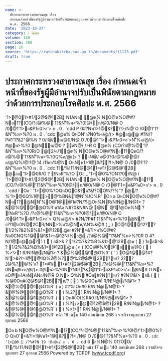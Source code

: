 ```yaml
---
name: >-
  ประกาศกระทรวงสาธารณสุข เรื่อง
  กำหนดเจ้าหน้าที่ของรัฐผู้มีอำนาจปรับเป็นพินัยตามกฎหมายว่าด้วยการประกอบโรคศิลปะ
  พ.ศ. 2566
date: '2023-10-27'
category: ง พิเศษ
volume: 140
section: 268
page: 16
source: 'https://ratchakitcha.soc.go.th/documents/11123.pdf'
draft: true
---
```


# ประกาศกระทรวงสาธารณสุข เรื่อง กำหนดเจ้าหน้าที่ของรัฐผู้มีอำนาจปรับเป็นพินัยตามกฎหมายว่าด้วยการประกอบโรคศิลปะ พ.ศ. 2566

'1>@01>#1/2@$@12B N1ANอ ํ@ห% NO@ห%O@#?Nอ1?(CO/?อํ@%@'1?&N'็%พ>%?0!@/ห/@0/N@ O /0@1'1>อ&P1ค0>ล'> พ . 0 . `cdd P 0#?Nพ1>1@&??!>/N@ O /0@1'1?&N'็%พ>%?0 พ . 0 . `cdc ํ@ห% QหON'ล?N0%ค/@/(> #@อ@@ #?N/?P#1'1?&2"@%N ? 0/!@/ห/@0/N@ O /0@1'1>อ&P1ค0>ล'>N'็%ค/@/(> #@พ>%?0 @Nห/@0 ? ลN@/ />R O ํ@ห% (CO/?อํ@%@'1?&N'็%พ>%?0R/O @2/ค/1ํ@ห% NO@ห%O@#?Nอ1?QหO/?อํ@%@'1?&N'็%พ>%?0Q%ค/@/(> ? ลN@/ อ@0?0อํ@%@!@/ค/@/Q%/@!1@ 14 /11คห%@N OหNพ1>1@&??!>/N@ O /0@1'1?&N'็%พ>%?0 พ . 0 . `cdc 1?/%!1?/N@@11>#1/2@$@12B @ออ'1>@0R/O ? !NอR'%?O Oอ _ '1>@0%?ON1?0/N@ ì '1>@01>#1/2@$@12B N1ANอ ํ@ห% NO@ห%O@#?Nอ1? (CO/?อํ@%@'1?&N'็%พ>%?0!@/ห/@0/N@ O /0@1'1>อ&P1ค0>ล'> พ . 0 . `cdd î Oอ ` '1>@0%?OQหOQO&?ค?&!?OO!N/?%"? @/?%'1>@0Q%1@>@%BN&1@N'็%!O%R' Oอ a QหONO@ห%O@#?Nอ1?@NN'็%O@1@@1#?N/?!ํ@Oห%NR/N!Nํ@/N@1> ? &ํ@%@@1@O%R'ห1Aอ N#?0&N#N@ @N ํ @1!ํ@Oห%N ? !NอR'%?O /?อํ@%@'1?&N'็%พ>%?0!@/ห/@0/N@ O /0@1'1>อ&P1ค0>ล'> Q%ค/@/(> #?N/?P#1'1?&N'็%พ>%?0@N/?อ?!1@อ0N@2CR/NN>%ห%@Nห/AN%&@# ( _ ) O@1@@12?? 1/2%?&2%B%&1>@12B.@พ #?N'>&?!>ห%O@#?Nอ0CNQ%1@@1&1>ห@12N/%ล@ /?อํ@%@'1?&N'็%พ>%?0R O #?N/1@อ@@?1 (  ) อ$>& ? 1/2%?&2%B%&1>@12B.@พ (  ) 1ออ$>& ? 1/2%?&2%B%&1>@12B.@พ ( ค ) (COอํ@%/0@1อห/@0 (  ) %>!>1 R/N!Nํ@/N@1> ? &ํ@%@@1@O%R' ( ` ) O@1@@1#?N'>&?!>1@@1Q%2ํ@%?@%2@$@12B?ห/? 2?? 2ํ@%?@%'ล? 1>#1/ 1>#1/2@$@12B /?อํ@%@'1?&N'็%พ>%?0Nพ@>ค/@/(> #@พ>%?0N?N0/?&@1'1>อ&P1ค0>ล'> @NR O N> อO@ห1AอNANอ/N@R O N> Q%N!#Oอ#?N?ห/? #?N1?&(> อ& (  ) %@0Oพ#0์2@$@12B?ห/? (  ) %@0Oพ#0์ R/N!Nํ@/N@1> ? &ํ@%@@1@O%R' ( ค ) #?%!Oพ#0์ R/N!Nํ@/N@1> ? &ํ@%@@1@O%R' (  ) N.2?1 R/N!Nํ@/N@1> ? &ํ@%@@1@O%R' (  ) Oพ#0์O(%R#0 R/N!Nํ@/N@1> ? &ํ@%@@1@O%R' (  ) %?/>@@12@$@12B R/N!Nํ@/N@1> ? &ํ@%@@1@O%R' (  ) %>!>1 R/N!Nํ@/N@1> ? &ํ@%@@1@O%R' หน้า 16 เลม 140 ตอนพิเศษ 268 ง ราชกิจจานุเบกษา 27 ตุลาคม 2566

Oอ b NO@ห%O@#?Nอ1?(CO/?อํ@%@'1?&N'็%พ>%?0!@/'1>@0%?O QหO'>&?!>!@/พ1>1@&??!> /N@ O /0@1'1?&N'็%พ>%?0 พ . 0 . `cdc '1>@0  /?%#?N 19 !Bล@ค/ พ . 0 . `cd 6 ล%N@% 01?OO/ 1?/%!1?/N@@11>#1/2@$@12B หน้า 17 เลม 140 ตอนพิเศษ 268 ง ราชกิจจานุเบกษา 27 ตุลาคม 2566 Powered by TCPDF (www.tcpdf.org)
